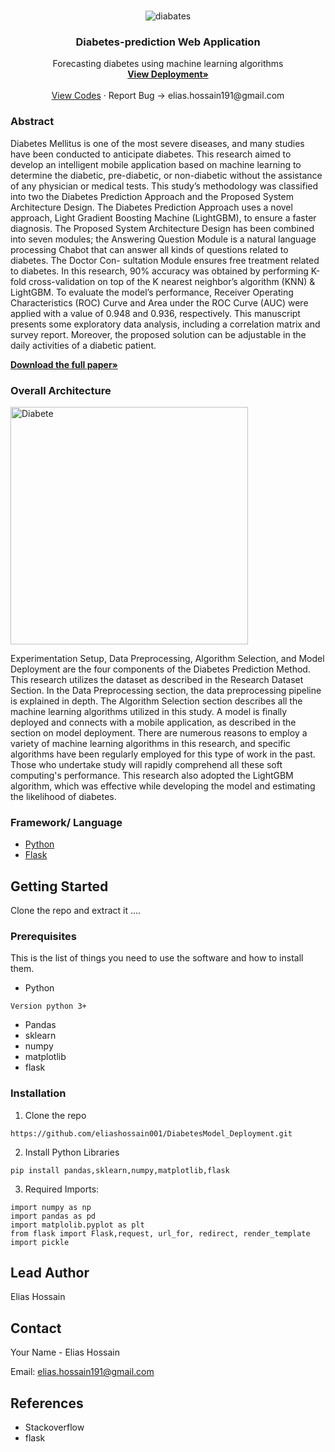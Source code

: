 <br />
<p align="center">
  <a href="https://github.com/eliashossain001/DiabetesModel_Deployment">
   
  </a>
     <img src="https://encrypted-tbn0.gstatic.com/images?q=tbn:ANd9GcScDpcfouWyxASZ6BWhVRP__l2USpXwXEJkEfDmJVZWuYt_5Z7IWvdNeksjykcjPO2ddDY&usqp=CAU" alt="diabates">  
  <h3 align="center">Diabetes-prediction Web Application</h3>

  <p align="center">
    Forecasting diabetes using machine learning algorithms 
    <br />
    <a href="https://diabetes-prediction01.herokuapp.com/"><strong>View Deployment»</strong></a>
    <br />
    <br />
    <a href="https://github.com/eliashossain001/DiabetesModel_Deployment">View Codes</a>
    ·
    <a>Report Bug -> elias.hossain191@gmail.com</a>
    
  </p>
</p>


### Abstract 
Diabetes Mellitus is one of the most severe diseases, and many studies have been conducted to anticipate diabetes. This research aimed to develop an intelligent mobile application based on machine learning to determine the diabetic, pre-diabetic, or non-diabetic without the assistance of any physician or medical tests. This study’s methodology was classified into two the Diabetes Prediction Approach and the Proposed System Architecture Design. The Diabetes Prediction Approach uses a novel approach, Light Gradient Boosting Machine (LightGBM), to ensure a faster diagnosis. The Proposed System Architecture Design has been combined into seven modules; the Answering Question Module is a natural language processing Chabot that can answer all kinds of questions related to diabetes. The Doctor Con- sultation Module ensures free treatment related to diabetes. In this research, 90% accuracy was obtained by performing K-fold cross-validation on top of the K nearest neighbor’s algorithm (KNN) & LightGBM. To evaluate the model’s performance, Receiver Operating Characteristics (ROC) Curve and Area under the ROC Curve (AUC) were applied with a value of 0.948 and 0.936, respectively. This manuscript presents some exploratory data analysis, including a correlation matrix and survey report. Moreover, the proposed solution can be adjustable in the daily activities of a diabetic patient. 

<a href="https://www.techscience.com/cmc/v72n1/46912"><strong>Download the full paper»</strong></a>


### Overall Architecture 
<img width="380" class="center" alt="Diabete" src="https://user-images.githubusercontent.com/54431128/193620080-41f5eae8-c1e7-4fa2-9f93-c45ebd1856ac.PNG">

Experimentation Setup, Data Preprocessing, Algorithm Selection, and Model Deployment are the four components of the Diabetes Prediction Method. This research utilizes the dataset as described in the Research Dataset Section. In the Data Preprocessing section, the data preprocessing pipeline is explained in depth. The Algorithm Selection section describes all the machine learning algorithms utilized in this study. A model is finally deployed and connects with a mobile application, as described in the section on model deployment. There are numerous reasons to employ a variety of machine learning algorithms in this research, and specific algorithms have been regularly employed for this type of work in the past. Those who undertake study will rapidly comprehend all these soft computing's performance. This research also adopted the LightGBM algorithm, which was effective while developing the model and estimating the likelihood of diabetes. 


### Framework/ Language

* [Python](python)
* [Flask](flask)



<!-- GETTING STARTED -->
## Getting Started

Clone the repo and extract it ....

### Prerequisites

This is the list of things you need to use the software and how to install them.
* Python
```
Version python 3+
```
* Pandas
* sklearn
* numpy
* matplotlib
* flask

### Installation
 
1. Clone the repo
```
https://github.com/eliashossain001/DiabetesModel_Deployment.git
```
2. Install Python Libraries
```
pip install pandas,sklearn,numpy,matplotlib,flask

```

3. Required Imports:
```
import numpy as np
import pandas as pd
import matplolib.pyplot as plt
from flask import Flask,request, url_for, redirect, render_template
import pickle
```
## Lead Author

Elias Hossain 



<!-- CONTACT -->
## Contact

Your Name - Elias Hossain 

Email: elias.hossain191@gmail.com 


## References
* Stackoverflow
* flask
